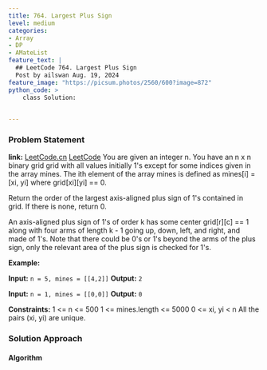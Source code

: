 ```yaml
---
title: 764. Largest Plus Sign
level: medium
categories:
- Array
- DP
- AMateList
feature_text: |
  ## LeetCode 764. Largest Plus Sign
  Post by ailswan Aug. 19, 2024
feature_image: "https://picsum.photos/2560/600?image=872"
python_code: >
    class Solution:
   

---
```


### Problem Statement
**link:**
[LeetCode.cn](https://leetcode.cn/problems/largest-plus-sign/)
[LeetCode](https://leetcode.com/largest-plus-sign/)
You are given an integer n. You have an n x n binary grid grid with all values initially 1's except for some indices given in the array mines. The ith element of the array mines is defined as mines[i] = [xi, yi] where grid[xi][yi] == 0.

Return the order of the largest axis-aligned plus sign of 1's contained in grid. If there is none, return 0.

An axis-aligned plus sign of 1's of order k has some center grid[r][c] == 1 along with four arms of length k - 1 going up, down, left, and right, and made of 1's. Note that there could be 0's or 1's beyond the arms of the plus sign, only the relevant area of the plus sign is checked for 1's.

**Example:**

**Input:** `n = 5, mines = [[4,2]]`
**Output:** `2`

**Input:** `n = 1, mines = [[0,0]]`
**Output:** `0`

**Constraints:**
1 <= n <= 500
1 <= mines.length <= 5000
0 <= xi, yi < n
All the pairs (xi, yi) are unique.

### Solution Approach
 
#### Algorithm
 